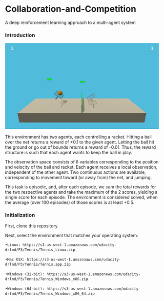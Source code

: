 # Collaboration-and-Competition
A deep reinforcement learning approach to a multi-agent system
### Introduction
![](Uploads/tennis.gif)

This environment has two agents, each controlling a racket. Hitting a ball over the net returns a reward of +0.1 to the given agent. Letting the ball hit the ground or go out of bounds returns a reward of -0.01. Thus, the reward structure is such that each agent wants to keep the ball in play.

The observation space consists of 8 variables corresponding to the position and velocity of the ball and racket. Each agent receives a local observation, independent of the other agent. Two continuous actions are available, corresponding to movement toward (or away from) the net, and jumping.

This task is episodic, and, after each episode, we sum the total rewards for the two respective agents and take the maximum of the 2 scores, yielding a single score for each episode. The environment is considered solved, when the average (over 100 episodes) of those scores is at least +0.5.

### Initialization
 First, clone this repository.
 
 Next, select the environment that matches your operating system:
 
    •Linux: https://s3-us-west-1.amazonaws.com/udacity-drlnd/P3/Tennis/Tennis_Linux.zip
    
    •Mac OSX: https://s3-us-west-1.amazonaws.com/udacity-drlnd/P3/Tennis/Tennis.app.zip
    
    •Windows (32-bit): https://s3-us-west-1.amazonaws.com/udacity-drlnd/P3/Tennis/Tennis_Windows_x86.zip
    
    •Windows (64-bit): https://s3-us-west-1.amazonaws.com/udacity-drlnd/P3/Tennis/Tennis_Windows_x86_64.zip
 
 
